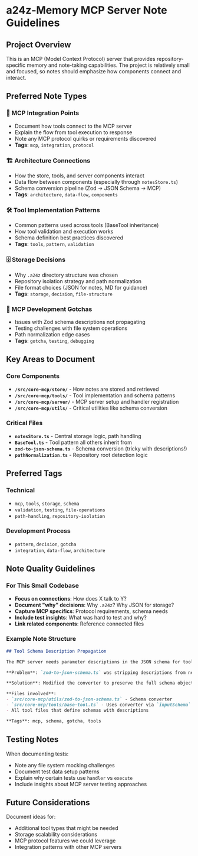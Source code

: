 # a24z-Memory MCP Server Note Guidelines

## Project Overview
This is an MCP (Model Context Protocol) server that provides repository-specific memory and note-taking capabilities. The project is relatively small and focused, so notes should emphasize how components connect and interact.

## Preferred Note Types

### 🔌 MCP Integration Points
- Document how tools connect to the MCP server
- Explain the flow from tool execution to response
- Note any MCP protocol quirks or requirements discovered
- **Tags**: `mcp`, `integration`, `protocol`

### 🏗️ Architecture Connections
- How the store, tools, and server components interact
- Data flow between components (especially through `notesStore.ts`)
- Schema conversion pipeline (Zod → JSON Schema → MCP)
- **Tags**: `architecture`, `data-flow`, `components`

### 🛠️ Tool Implementation Patterns
- Common patterns used across tools (BaseTool inheritance)
- How tool validation and execution works
- Schema definition best practices discovered
- **Tags**: `tools`, `pattern`, `validation`

### 🗄️ Storage Decisions
- Why `.a24z` directory structure was chosen
- Repository isolation strategy and path normalization
- File format choices (JSON for notes, MD for guidance)
- **Tags**: `storage`, `decision`, `file-structure`

### 🐛 MCP Development Gotchas
- Issues with Zod schema descriptions not propagating
- Testing challenges with file system operations
- Path normalization edge cases
- **Tags**: `gotcha`, `testing`, `debugging`

## Key Areas to Document

### Core Components
- **`/src/core-mcp/store/`** - How notes are stored and retrieved
- **`/src/core-mcp/tools/`** - Tool implementation and schema patterns
- **`/src/core-mcp/server/`** - MCP server setup and handler registration
- **`/src/core-mcp/utils/`** - Critical utilities like schema conversion

### Critical Files
- **`notesStore.ts`** - Central storage logic, path handling
- **`BaseTool.ts`** - Tool pattern all others inherit from
- **`zod-to-json-schema.ts`** - Schema conversion (tricky with descriptions!)
- **`pathNormalization.ts`** - Repository root detection logic

## Preferred Tags

### Technical
- `mcp`, `tools`, `storage`, `schema`
- `validation`, `testing`, `file-operations`
- `path-handling`, `repository-isolation`

### Development Process
- `pattern`, `decision`, `gotcha`
- `integration`, `data-flow`, `architecture`

## Note Quality Guidelines

### For This Small Codebase
- **Focus on connections**: How does X talk to Y?
- **Document "why" decisions**: Why `.a24z`? Why JSON for storage?
- **Capture MCP specifics**: Protocol requirements, schema needs
- **Include test insights**: What was hard to test and why?
- **Link related components**: Reference connected files

### Example Note Structure

```markdown
## Tool Schema Description Propagation

The MCP server needs parameter descriptions in the JSON schema for tools to be user-friendly. Originally, descriptions added via `.describe()` in Zod weren't showing up in the final schema.

**Problem**: `zod-to-json-schema.ts` was stripping descriptions from nested schemas (optional/default wrappers).

**Solution**: Modified the converter to preserve the full schema object when processing, allowing descriptions on `ZodDefault` and `ZodOptional` wrappers to propagate through.

**Files involved**:
- `src/core-mcp/utils/zod-to-json-schema.ts` - Schema converter
- `src/core-mcp/tools/base-tool.ts` - Uses converter via `inputSchema` getter
- All tool files that define schemas with descriptions

**Tags**: mcp, schema, gotcha, tools
```

## Testing Notes

When documenting tests:
- Note any file system mocking challenges
- Document test data setup patterns
- Explain why certain tests use `handler` vs `execute`
- Include insights about MCP server testing approaches

## Future Considerations

Document ideas for:
- Additional tool types that might be needed
- Storage scalability considerations
- MCP protocol features we could leverage
- Integration patterns with other MCP servers